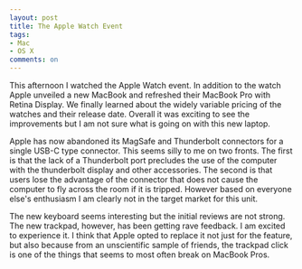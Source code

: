 ```yaml
---
layout: post
title: The Apple Watch Event
tags: 
- Mac
- OS X
comments: on
---
```

This afternoon I watched the Apple Watch event. In addition to the watch Apple unveiled a new MacBook and refreshed their MacBook Pro with Retina Display. We finally learned about the widely variable pricing of the watches and their release date. Overall it was exciting to see the improvements but I am not sure what is going on with this new laptop.

Apple has now abandoned its MagSafe and Thunderbolt connectors for a single USB-C type connector. This seems silly to me on two fronts. The first is that the lack of a Thunderbolt port precludes the use of the computer with the thunderbolt display and other accessories. The second is that users lose the advantage of the connector that does not cause the computer to fly across the room if it is tripped. However based on everyone else's enthusiasm I am clearly not in the target market for this unit. 

The new keyboard seems interesting but the initial reviews are not strong. The new trackpad, however, has been getting rave feedback. I am excited to experience it. I think that Apple opted to replace it not just for the feature, but also because from an unscientific sample of friends, the trackpad click is one of the things that seems to most often break on MacBook Pros.